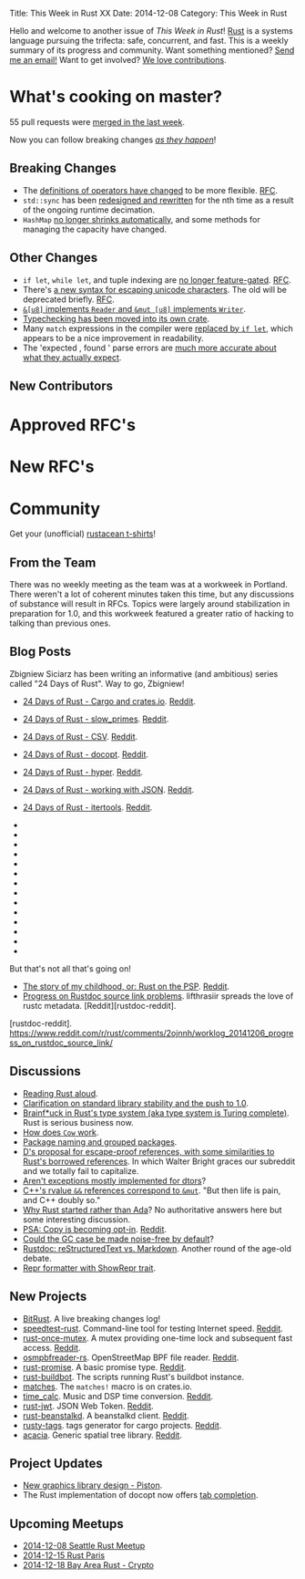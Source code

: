 Title: This Week in Rust XX
Date: 2014-12-08
Category: This Week in Rust

Hello and welcome to another issue of *This Week in Rust*!
[Rust](http://rust-lang.org) is a systems language pursuing the trifecta:
safe, concurrent, and fast. This is a weekly summary of its progress and
community. Want something mentioned? [Send me an
email!](mailto:corey@octayn.net?subject=This%20Week%20in%20Rust%20Suggestion)
Want to get involved? [We love
contributions](https://github.com/mozilla/rust/wiki/Note-guide-for-new-contributors).

# What's cooking on master?

55 pull requests were [merged in the last week][1].

[1]: https://github.com/rust-lang/rust/pulls?q=is%3Apr+is%3Amerged+updated%3A2014-12-01..2014-12-07

Now you can follow breaking changes *[as they happen][BitRust]*!

[BitRust]: http://bitrust.octarineparrot.com/

## Breaking Changes

* The [definitions of operators have changed][ops] to be more
  flexible. [RFC][ops-rfc].
* `std::sync` has been [redesigned and rewritten][sync] for the nth
  time as a result of the ongoing runtime decimation.
* `HashMap` [no longer shrinks automatically][shrink], and some
  methods for managing the capacity have changed.

[shrink]: https://github.com/rust-lang/rust/pull/18770
[ops]: https://github.com/rust-lang/rust/pull/19167
[ops-rfc]: https://github.com/rust-lang/rfcs/blob/master/text/0439-cmp-ops-reform.md
[sync]: https://github.com/rust-lang/rust/pull/19274

## Other Changes

* `if let`, `while let`, and tuple indexing are [no longer
  feature-gated][ungate]. [RFC][ungate-rfc].
* There's [a new syntax for escaping unicode characters][es6]. The old
  will be deprecated briefly. [RFC][es6-rfc].
* [`&[u8]` implements `Reader` and `&mut [u8]` implements
  `Writer`][sliceio].
* [Typechecking has been moved into its own crate][typeck].
* Many `match` expressions in the compiler were [replaced by `if
  let`][iflet], which appears to be a nice improvement in readability.
* The 'expected <foo>, found <bar>' parse errors are [much more
  accurate about what they actually expect][parse].

[sliceio]: https://github.com/rust-lang/rust/pull/18980
[typeck]: https://github.com/rust-lang/rust/pull/19362
[iflet]: https://github.com/rust-lang/rust/pull/19405/files
[ungate]: https://github.com/rust-lang/rust/pull/19472
[ungate-rfc]: https://github.com/rust-lang/rfcs/blob/master/text/0450-un-feature-gate-some-more-gates.md
[es6]: https://github.com/rust-lang/rfcs/pull/446
[es6-rfc]: https://github.com/rust-lang/rfcs/pull/446
[parse]: https://github.com/rust-lang/rust/pull/19494

## New Contributors



# Approved RFC's



# New RFC's



# Community

Get your (unofficial) [rustacean t-shirts][tshirts]!

[tshirts]: https://www.reddit.com/r/rust/comments/2o01sd/rustacean_tshirts/

## From the Team

There was no weekly meeting as the team was at a workweek in
Portland. There weren't a lot of coherent minutes taken this time, but
any discussions of substance will result in RFCs. Topics were largely
around stabilization in preparation for 1.0, and this workweek
featured a greater ratio of hacking to talking than previous ones.

## Blog Posts

Zbigniew Siciarz has been writing an informative (and ambitious) series called
"24 Days of Rust". Way to go, Zbigniew!

* [24 Days of Rust - Cargo and crates.io][24days1]. [Reddit][24days1-reddit].
* [24 Days of Rust - slow_primes][24days2]. [Reddit][24days2-reddit].
* [24 Days of Rust - CSV][24days3]. [Reddit][24days3-reddit].
* [24 Days of Rust - docopt][24days4]. [Reddit][24days4-reddit].
* [24 Days of Rust - hyper][24days5]. [Reddit][24days5-reddit].
* [24 Days of Rust - working with JSON][24days6]. [Reddit][24days6-reddit].
* [24 Days of Rust - itertools][24days7]. [Reddit][24days7-reddit].

* [24days1]: https://siciarz.net/24-days-rust-cargo-and-cratesio/
* [24days1-reddit]: https://www.reddit.com/r/rust/comments/2nybtm/24_days_of_rust_cargo_and_cratesio/
* [24days2]: https://siciarz.net/24-days-rust-slow_primes/
* [24days2-reddit]: https://www.reddit.com/r/rust/comments/2o296i/24_days_of_rust_slow_primes/
* [24days3]: https://siciarz.net/24-days-of-rust-csv/
* [24days3-reddit]: https://www.reddit.com/r/rust/comments/2o69pc/24_days_of_rust_csv/
* [24days4]: https://siciarz.net/24-days-of-rust-docopt/
* [24days4-reddit]: https://www.reddit.com/r/rust/comments/2oa78k/24_days_of_rust_docopt/
* [24days5]: https://siciarz.net/24-days-of-rust-hyper/
* [24days5-reddit]: https://www.reddit.com/r/rust/comments/2oe0yg/24_days_of_rust_hyper/
* [24days6]: https://siciarz.net/24-days-of-rust-working-json/
* [24days6-reddit]: https://www.reddit.com/r/rust/comments/2oh6ue/24_days_of_rust_working_with_json/
* [24days7]: https://siciarz.net/24-days-of-rust-itertools/
* [24days7-reddit]: https://www.reddit.com/r/rust/comments/2okqey/24_days_of_rust_itertools/

But that's not all that's going on!

* [The story of my childhood, or: Rust on the
  PSP][psp]. [Reddit][psp-reddit].
* [Progress on Rustdoc source link problems][rustdoc]. lifthrasiir
  spreads the love of rustc metadata. [Reddit][rustdoc-reddit].

[psp]: http://fnordig.de/2014/12/03/a-story-of-hacking-or-rust-on-the-psp/
[psp-reddit]: https://www.reddit.com/r/rust/comments/2o903j/the_story_of_my_childhood_or_rust_on_the_psp/
[rustdoc]: https://lifthrasiir.github.io/rustlog/worklog-2014-12-06.html
[rustdoc-reddit]. https://www.reddit.com/r/rust/comments/2ojnnh/worklog_20141206_progress_on_rustdoc_source_link/

## Discussions

* [Reading Rust aloud][aloud].
* [Clarification on standard library stability and the push to
  1.0][clar].
* [Brainf*uck in Rust's type system (aka type system is Turing
  complete)][brainfuck]. Rust is serious business now.
* [How does `Cow` work][cow].
* [Package naming and grouped packages][pkg].
* [D's proposal for escape-proof references, with some similarities to
  Rust's borrowed references][d]. In which Walter Bright graces our
  subreddit and we totally fail to capitalize.
* [Aren't exceptions mostly implemented for dtors][ex]?
* [C++'s rvalue `&&` references correspond to `&mut`][cxx]. "But then
  life is pain, and C++ doubly so."
* [Why Rust started rather than Ada][ada]? No authoritative answers
  here but some interesting discussion.
* [PSA: Copy is becoming opt-in][copy]. [Reddit][copy-reddit].
* [Could the GC case be made noise-free by default][gc]?
* [Rustdoc: reStructuredText vs. Markdown][rest]. Another round of the
  age-old debate.
* [Repr formatter with ShowRepr trait][repr].

[aloud]: https://www.reddit.com/r/rust/comments/2o5tin/reading_rust_aloud/
[clar]: https://www.reddit.com/r/rust/comments/2o5d9d/clarification_on_standard_library_stability_and/
[brainfuck]: https://www.reddit.com/r/rust/comments/2o6yp8/brainfck_in_rusts_type_system_aka_type_system_is/
[cow]: https://www.reddit.com/r/rust/comments/2oebm5/how_does_cow_work/
[pkg]: https://www.reddit.com/r/rust/comments/2ocz69/package_naming_and_grouped_packages_cratesio_and/
[d]: https://www.reddit.com/r/rust/comments/2od8a8/ds_proposal_for_escapeproof_references_with_some/
[ex]: https://www.reddit.com/r/rust/comments/2of8ox/apologies_in_advance_arent_exceptions_mostly/
[cxx]: https://www.reddit.com/r/rust/comments/2oes6s/cs_rvalue_references_correspond_to_rusts_mut/
[ada]: https://www.reddit.com/r/rust/comments/2og8xf/why_rust_started_rather_than_ada/
[copy]: http://discuss.rust-lang.org/t/psa-copy-is-becoming-opt-in/982
[copy-reddit]: https://www.reddit.com/r/rust/comments/2ogqaj/psa_copy_is_becoming_optin/
[gc]: http://discuss.rust-lang.org/t/could-the-gc-case-be-made-noise-free-by-default/924
[rest]: http://discuss.rust-lang.org/t/rustdoc-restructuredtext-vs-markdown/356
[repr]: http://discuss.rust-lang.org/t/repr-formatter-with-showrepr-trait/926/5

## New Projects

* [BitRust]. A live breaking changes log!
* [speedtest-rust]. Command-line tool for testing Internet
  speed. [Reddit][speedtest-rust-reddit].
* [rust-once-mutex]. A mutex providing one-time lock and subsequent
  fast access. [Reddit][rust-once-mutex-reddit].
* [osmpbfreader-rs]. OpenStreetMap BPF file
  reader. [Reddit][osmpbfreader-rs-reddit].
* [rust-promise]. A basic promise type. [Reddit][rust-promise-reddit].
* [rust-buildbot]. The scripts running Rust's buildbot instance.
* [matches]. The `matches!` macro is on crates.io.
* [time_calc]. Music and DSP time
  conversion. [Reddit][time_calc-reddit].
* [rust-jwt]. JSON Web Token. [Reddit][rust-jwt-reddit].
* [rust-beanstalkd]. A beanstalkd
  client. [Reddit][rust-beanstalkd-reddit].
* [rusty-tags]. tags generator for cargo
  projects. [Reddit][rusty-tags-reddit].
* [acacia]. Generic spatial tree library. [Reddit][acacia-reddit].

[BitRust]: http://bitrust.octarineparrot.com/
[speedtest-rust]: https://github.com/gkbrk/speedtest-rust
[speedtest-rust-reddit]: https://www.reddit.com/r/rust/comments/2nz8eh/wip_commandline_tool_to_test_your_internet_speed/
[rust-once-mutex]: https://github.com/reem/rust-once-mutex
[rust-once-mutex-reddit]: https://www.reddit.com/r/rust/comments/2o0tm8/a_mutex_providing_a_onetime_lock_then_fast/
[osmpbfreader-rs]: https://github.com/TeXitoi/osmpbfreader-rs
[osmpbfreader-rs-reddit]: https://www.reddit.com/r/rust/comments/2o5506/osmpbfreaderrs_read_openstreetmap_pbf_files_with/
[rust-promise]: https://github.com/viperscape/rust-promise
[rust-promise-reddit]: https://www.reddit.com/r/rust/comments/2o6iz4/promise_sync_object/
[rust-buildbot]: https://github.com/rust-lang/rust-buildbot
[matches]: https://www.reddit.com/r/rust/comments/2obpqv/the_matches_macro_is_on_cratesio/
[time_calc]: https://github.com/RustAudio/time_calc
[time_calc-reddit]: https://www.reddit.com/r/rust/comments/2ogden/time_calc_a_crate_for_music_and_dsp_time/
[rust-jwt]: https://github.com/GildedHonour/rust-jwt
[rust-jwt-reddit]: https://www.reddit.com/r/rust/comments/2ohueq/json_web_token_jwt_in_rust/
[rust-beanstalkd]: https://github.com/schickling/rust-beanstalkd
[rust-beanstalkd-reddit]: https://www.reddit.com/r/rust/comments/2ol9cg/beanstalkd_client_my_first_very_basic_library_in/
[rusty-tags]: https://github.com/dan-t/rusty-tags
[rusty-tags-reddit]: https://www.reddit.com/r/rust/comments/2ol09b/ann_rustytags_create_tags_for_a_cargo_project_and/
[acacia]: https://github.com/aepsil0n/acacia
[acacia-reddit]: https://www.reddit.com/r/rust_gamedev/comments/2oasrs/acacia_a_generic_spatial_tree_library/

## Project Updates

* [New graphics library design - Piston][piston].
* The Rust implementation of docopt now offers [tab completion][docopt].

[piston]: http://blog.piston.rs/2014/12/02/new-graphics-design/
[docopt]: https://github.com/docopt/docopt.rs#tab-completion-support

## Upcoming Meetups

* [2014-12-08 Seattle Rust Meetup](https://www.eventbrite.com/e/mozilla-rust-seattle-meetup-tickets-12222326307?aff=erelexporg)
* [2014-12-15 Rust Paris](http://www.meetup.com/Rust-Paris)
* [2014-12-18 Bay Area Rust - Crypto](http://www.meetup.com/Rust-Bay-Area/events/210632582/)
